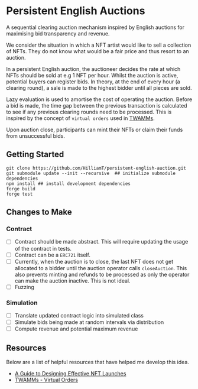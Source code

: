 # Persistent English Auctions

A sequential clearing auction mechanism inspired by English auctions for maximising bid transparency and revenue.

We consider the situation in which a NFT artist would like to sell a collection of NFTs. They do not know what would be a fair price and thus resort to an auction.

In a persistent English auction, the auctioneer decides the rate at which NFTs should be sold at e.g 1 NFT per hour. Whilst the auction is active, potential buyers can register bids. In theory, at the end of every hour (a clearing round), a sale is made to the highest bidder until all pieces are sold.

Lazy evaluation is used to amortise the cost of operating the auction. Before a bid is made, the time gap between the previous transaction is calculated to see if any previous clearing rounds need to be processed. This is inspired by the concept of `virtual orders` used in [TWAMMs](https://www.paradigm.xyz/2021/07/twamm#the-time-weighted-average-market-maker).

Upon auction close, participants can mint their NFTs or claim their funds from unsuccessful bids.

## Getting Started

```
git clone https://github.com/HilliamT/persistent-english-auction.git
git submodule update --init --recursive  ## initialize submodule dependencies
npm install ## install development dependencies
forge build
forge test
```
## Changes to Make

### Contract
- [ ] Contract should be made abstract. This will require updating the usage of the contract in tests.
- [ ] Contract can be a `ERC721` itself.
- [ ] Currently, when the auction is to close, the last NFT does not get allocated to a bidder until the auction operator calls `closeAuction`. This also prevents minting and refunds to be processed as only the operator can make the auction inactive. This is not ideal.
- [ ] Fuzzing
### Simulation
- [ ] Translate updated contract logic into simulated class
- [ ] Simulate bids being made at random intervals via distribution
- [ ] Compute revenue and potential maximum revenue

## Resources
Below are a list of helpful resources that have helped me develop this idea.

- [A Guide to Designing Effective NFT Launches](https://www.paradigm.xyz/2021/10/a-guide-to-designing-effective-nft-launches)
- [TWAMMs - Virtual Orders](https://www.paradigm.xyz/2021/07/twamm#the-time-weighted-average-market-maker)
